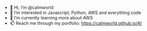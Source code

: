 - 👋 Hi, I’m @calmworld
- 👀 I’m interested in Javascript, Python, AWS and everything code
- 🌱 I’m currently learning more about AWS
- 📫 Reach me through my portfolio: https://calmworld.github.io/#/ 

<!---
calmworld/calmworld is a ✨ special ✨ repository because its `README.md` (this file) appears on your GitHub profile.
You can click the Preview link to take a look at your changes.
--->
